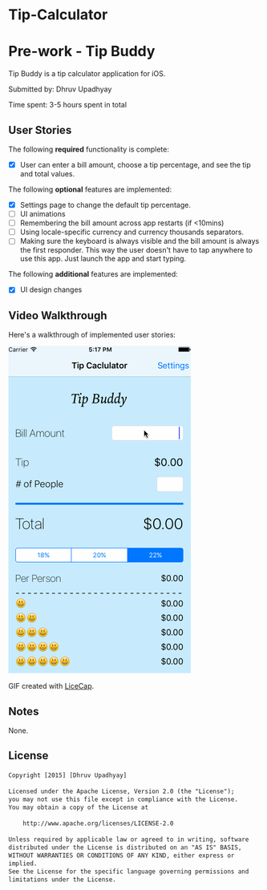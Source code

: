 # Tip-Calculator
# Pre-work - Tip Buddy

Tip Buddy is a tip calculator application for iOS.

Submitted by: Dhruv Upadhyay

Time spent: 3-5 hours spent in total

## User Stories

The following **required** functionality is complete:
* [x] User can enter a bill amount, choose a tip percentage, and see the tip and total values.

The following **optional** features are implemented:
* [x] Settings page to change the default tip percentage.
* [ ] UI animations
* [ ] Remembering the bill amount across app restarts (if <10mins)
* [ ] Using locale-specific currency and currency thousands separators.
* [ ] Making sure the keyboard is always visible and the bill amount is always the first responder. This way the user doesn't have to tap anywhere to use this app. Just launch the app and start typing.

The following **additional** features are implemented:

- [x] UI design changes

## Video Walkthrough 

Here's a walkthrough of implemented user stories:

<img src='demo.gif' />

GIF created with [LiceCap](http://www.cockos.com/licecap/).

## Notes

None.

## License

    Copyright [2015] [Dhruv Upadhyay]

    Licensed under the Apache License, Version 2.0 (the "License");
    you may not use this file except in compliance with the License.
    You may obtain a copy of the License at

        http://www.apache.org/licenses/LICENSE-2.0

    Unless required by applicable law or agreed to in writing, software
    distributed under the License is distributed on an "AS IS" BASIS,
    WITHOUT WARRANTIES OR CONDITIONS OF ANY KIND, either express or implied.
    See the License for the specific language governing permissions and
    limitations under the License.
